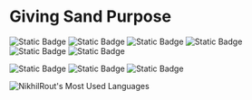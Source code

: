 # Giving Sand Purpose

![Static Badge](https://img.shields.io/badge/verilog-lightblue?style=for-the-badge)
![Static Badge](https://img.shields.io/badge/C-white?style=for-the-badge&logo=c)
![Static Badge](https://img.shields.io/badge/C%2B%2B-blue?style=for-the-badge&logo=cplusplus)
![Static Badge](https://img.shields.io/badge/CUDA-green?style=for-the-badge&logo=nvidia&logoColor=black)
![Static Badge](https://img.shields.io/badge/Matlab-orange?style=for-the-badge)
![Static Badge](https://img.shields.io/badge/Python-yellow?style=for-the-badge&logo=python)

[//]: <![Static Badge](https://img.shields.io/badge/assembly-white?style=for-the-badge&logo=armkeil&logoColor=black)>
[//]: <![Static Badge](https://img.shields.io/badge/TCL-lightyellow?style=for-the-badge)>
[//]: <![Static Badge](https://img.shields.io/badge/CUDA-white?style=for-the-badge&logo=nvidia)>

![Static Badge](https://img.shields.io/badge/modelsim-black?style=for-the-badge&logo=intel)
![Static Badge](https://img.shields.io/badge/quartus-lightblue?style=for-the-badge&logo=intel)
![Static Badge](https://img.shields.io/badge/VIVADO-red?style=for-the-badge&logo=amd)

[//]: <![Static Badge](https://img.shields.io/badge/Cadence_Genus-white?style=for-the-badge)>

![NikhilRout's Most Used Languages](https://github-readme-stats.vercel.app/api/top-langs/?username=NikhilRout&exclude_repo=NikhilRout.github.io&size_weight=0.6&count_weight=0.6&langs_count=8&theme=dark&show_icons=true&hide_border=true&layout=compact)
